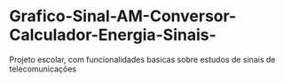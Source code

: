 # Grafico-Sinal-AM-Conversor-Calculador-Energia-Sinais-
Projeto escolar, com funcionalidades basicas sobre estudos de sinais de telecomunicações
